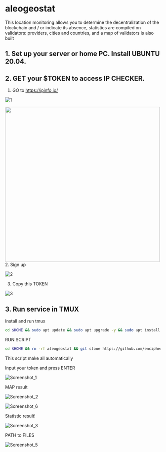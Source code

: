 # aleogeostat

This location monitoring allows you to determine the decentralization of the blockchain and / or indicate its absence, statistics are compiled on validators: providers, cities and countries, and a map of validators is also built

## 1. Set up your server or home PC. Install UBUNTU 20.04.

## 2. GET your $TOKEN to access IP CHECKER.

1. GO to https://ipinfo.io/

![1](https://user-images.githubusercontent.com/36136421/214031958-66e3a34b-bea3-41ef-80e7-fb2c2c62742b.png)

<img src="https://user-images.githubusercontent.com/36136421/214031958-66e3a34b-bea3-41ef-80e7-fb2c2c62742b.png" width="500px"/>
2. Sign up 

![2](https://user-images.githubusercontent.com/36136421/214031974-361c58cd-f11e-4734-b905-34b46b137c0a.png)

3. Copy this TOKEN

![3](https://user-images.githubusercontent.com/36136421/214031979-55d97fdf-7e71-4b15-ab7e-c5f0eb1c961c.png)

## 3. Run service in TMUX

Install and run tmux
```bash
cd $HOME && sudo apt update && sudo apt upgrade -y && sudo apt install tmux bash git curl -y && tmux
```
RUN SCRIPT
```bash
cd $HOME && rm -rf aleogeostat && git clone https://github.com/encipher88/aleogeostat.git && cd aleogeostat && chmod +x ippars.sh && bash ippars.sh
```
This script make all automatically 

Input your token and press ENTER

![Screenshot_1](https://user-images.githubusercontent.com/36136421/214033681-7feb3921-35c4-4909-a212-f59e87dba18f.png)

MAP result

![Screenshot_2](https://user-images.githubusercontent.com/36136421/214033748-7b60b44c-171d-4f80-aec7-d650da6e470a.png)

![Screenshot_6](https://user-images.githubusercontent.com/36136421/214036297-b347c3eb-1c83-450c-a327-8f3ced8ee966.png)

Statistic result!

![Screenshot_3](https://user-images.githubusercontent.com/36136421/214033816-46c8fcc7-ec0a-44c8-a813-bbe8ca60f3d2.png)

PATH to FILES

![Screenshot_5](https://user-images.githubusercontent.com/36136421/214036377-7ff838ed-df7c-4f10-af73-da3c2535bba3.png)
